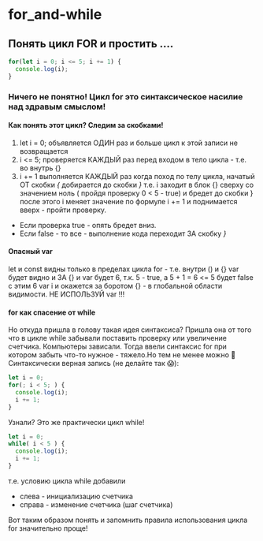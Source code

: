 # for_and-while
## Понять цикл FOR и простить .... 
```javascript
for(let i = 0; i <= 5; i += 1) {
  console.log(i);
}
```
### Ничего не понятно! Цикл for это синтаксическое насилие над здравым смыслом!
#### Как понять этот цикл? Следим за скобками!

1. let i = 0; объявляется ОДИН раз и больше цикл к этой записи не возвращается
2. i <= 5; проверяется КАЖДЫЙ раз перед входом в тело цикла - т.е. во внутрь {}
3. i += 1 выполняется  КАЖДЫЙ раз когда поход по телу цикла, начатый ОТ скобки *{* добирается до скобки *}*
т.е. i заходит в блок {} сверху со значением ноль ( пройдя проверку 0 < 5 - true) и бредет до скобки }
после этого i меняет значение по формуле  i += 1 и поднимается вверх - пройти проверку.
  - Если проверка true - опять бредет вниз. 
  - Если false - то все - выполнение кода переходит ЗА скобку *}*

####  Опасный var 
let и const видны только в пределах цикла for - т.е. внутри () и {}
var будет видно и ЗА {} и var будет 6, т.к. 5 - true, а 5 + 1 = 6 <= 5 будет false
c этим 6 var i и окажется за боротом {}  - в глобальной области видимости.
НЕ ИСПОЛЬЗУЙ var !!!

####  for как спасение от while
Но откуда пришла в голову такая идея синтаксиса?
Пришла она от того что в цикле while забывали поставить
проверку или увеличение счетчика. Компьютеры зависали.
Тогда ввели синтаксис for при котором забыть что-то нужное - тяжело.Но тем не менее можно :slightly_smiling_face:
Синтаксически верная запись (не делайте так :scream:):
```javascript
let i = 0;
for(; i < 5; ) {
  console.log(i);
  i += 1;
}
```
Узнали? Это же практически цикл while!
```javascript
let i = 0;
while( i < 5 ) {
  console.log(i);
  i += 1;
}
```
т.е. условию цикла while добавили
- слева - инициализацию счетчика
- справа - изменение счетчика (шаг счетчика) 

Вот таким образом понять и запомнить правила использования цикла for значительно проще! 

